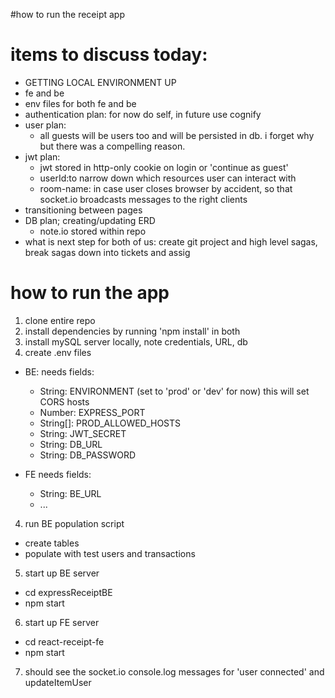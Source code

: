 #how to run the receipt app


# items to discuss today: 
- GETTING LOCAL ENVIRONMENT UP 
- fe and be 
- env files for both fe and be 
- authentication plan: for now do self, in future use cognify
- user plan: 
  - all guests will be users too and will be persisted in db. i forget why but there was a compelling reason. 
- jwt plan: 
  - jwt stored in http-only cookie on login or 'continue as guest' 
  - userId:to narrow down which resources user can interact with
  - room-name: in case user closes browser by accident, so that socket.io broadcasts messages to the right clients 
- transitioning between pages 
- DB plan; creating/updating ERD
  - note.io stored within repo 
- what is next step for both of us: create git project and high level sagas, break sagas down into tickets and assig 

# how to run the app
1. clone entire repo
2. install dependencies by running 'npm install' in both 
3. install mySQL server locally, note credentials, URL, db   
3. create .env files 
  - BE: needs fields:
    - String: ENVIRONMENT (set to 'prod' or 'dev' for now) this will set CORS hosts
    - Number: EXPRESS_PORT
    - String[]: PROD_ALLOWED_HOSTS
    - String: JWT_SECRET
    - String: DB_URL
    - String: DB_PASSWORD 

  - FE needs fields: 
    - String: BE_URL
    - ...

4. run BE population script
  - create tables
  - populate with test users and transactions 

5. start up BE server 
  - cd expressReceiptBE 
  - npm start 
6. start up FE server 
  - cd react-receipt-fe
  - npm start 
7. should see the socket.io console.log messages for 'user connected' and updateItemUser
